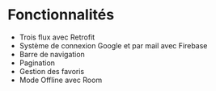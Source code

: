 # Fonctionnalités

* Trois flux avec Retrofit
* Système de connexion Google et par mail avec Firebase
* Barre de navigation
* Pagination
* Gestion des favoris
* Mode Offline avec Room
